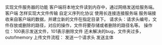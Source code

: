 实现文件服务器的功能
客户端将本地文件读到内存中，通过网络发送给服务端。
客户端
怎样实现大文件传输
自定义序列化协议
使用长连接连接服务端
服务端接收来自客户端的数据，并建立新的文件在指定目录下。
请求头：请求头编号，文件存放或删除的路径，对应的操作，文件将要存储或者删除的路径名等。
操作位：100表示发送文件，101表示删除文件
还未解决的bug，文件夹过多，outofmemory
上传文件流程：
发送一个请求头
发送主体